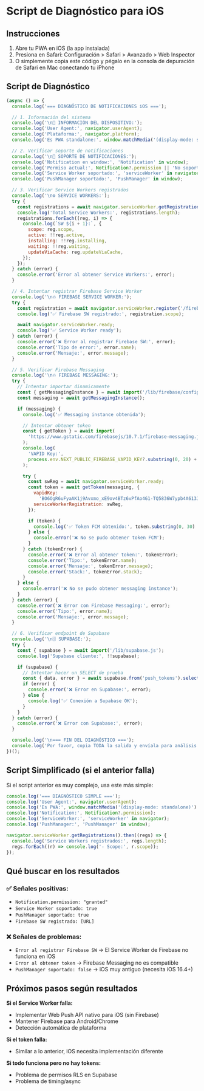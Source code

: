 # Script de Diagnóstico para iOS

## Instrucciones

1. Abre tu PWA en iOS (la app instalada)
2. Presiona en Safari: Configuración > Safari > Avanzado > Web Inspector
3. O simplemente copia este código y pégalo en la consola de depuración de Safari en Mac conectando tu iPhone

## Script de Diagnóstico

```javascript
(async () => {
  console.log('=== DIAGNÓSTICO DE NOTIFICACIONES iOS ===');

  // 1. Información del sistema
  console.log('\n📱 INFORMACIÓN DEL DISPOSITIVO:');
  console.log('User Agent:', navigator.userAgent);
  console.log('Plataforma:', navigator.platform);
  console.log('Es PWA standalone:', window.matchMedia('(display-mode: standalone)').matches);

  // 2. Verificar soporte de notificaciones
  console.log('\n🔔 SOPORTE DE NOTIFICACIONES:');
  console.log('Notification en window:', 'Notification' in window);
  console.log('Permiso actual:', Notification?.permission || 'No soportado');
  console.log('Service Worker soportado:', 'serviceWorker' in navigator);
  console.log('PushManager soportado:', 'PushManager' in window);

  // 3. Verificar Service Workers registrados
  console.log('\n⚙️ SERVICE WORKERS:');
  try {
    const registrations = await navigator.serviceWorker.getRegistrations();
    console.log('Total Service Workers:', registrations.length);
    registrations.forEach((reg, i) => {
      console.log(`SW ${i + 1}:`, {
        scope: reg.scope,
        active: !!reg.active,
        installing: !!reg.installing,
        waiting: !!reg.waiting,
        updateViaCache: reg.updateViaCache,
      });
    });
  } catch (error) {
    console.error('Error al obtener Service Workers:', error);
  }

  // 4. Intentar registrar Firebase Service Worker
  console.log('\n🔥 FIREBASE SERVICE WORKER:');
  try {
    const registration = await navigator.serviceWorker.register('/firebase-messaging-sw.js');
    console.log('✅ Firebase SW registrado:', registration.scope);

    await navigator.serviceWorker.ready;
    console.log('✅ Service Worker ready');
  } catch (error) {
    console.error('❌ Error al registrar Firebase SW:', error);
    console.error('Tipo de error:', error.name);
    console.error('Mensaje:', error.message);
  }

  // 5. Verificar Firebase Messaging
  console.log('\n🔥 FIREBASE MESSAGING:');
  try {
    // Intentar importar dinamicamente
    const { getMessagingInstance } = await import('/lib/firebase/config.js');
    const messaging = await getMessagingInstance();

    if (messaging) {
      console.log('✅ Messaging instance obtenida');

      // Intentar obtener token
      const { getToken } = await import(
        'https://www.gstatic.com/firebasejs/10.7.1/firebase-messaging.js'
      );
      console.log(
        'VAPID Key:',
        process.env.NEXT_PUBLIC_FIREBASE_VAPID_KEY?.substring(0, 20) + '...'
      );

      try {
        const swReg = await navigator.serviceWorker.ready;
        const token = await getToken(messaging, {
          vapidKey:
            'BO6OgR6uFyaAK1j9Avxmo_xE9ov4BTz6vPfAo4G1-TQ5836W7ypb4A613JIp6jeIYWMfgQ7I_uxXy2-L6FWe5Fo',
          serviceWorkerRegistration: swReg,
        });

        if (token) {
          console.log('✅ Token FCM obtenido:', token.substring(0, 30) + '...');
        } else {
          console.error('❌ No se pudo obtener token FCM');
        }
      } catch (tokenError) {
        console.error('❌ Error al obtener token:', tokenError);
        console.error('Tipo:', tokenError.name);
        console.error('Mensaje:', tokenError.message);
        console.error('Stack:', tokenError.stack);
      }
    } else {
      console.error('❌ No se pudo obtener messaging instance');
    }
  } catch (error) {
    console.error('❌ Error con Firebase Messaging:', error);
    console.error('Tipo:', error.name);
    console.error('Mensaje:', error.message);
  }

  // 6. Verificar endpoint de Supabase
  console.log('\n🗄️ SUPABASE:');
  try {
    const { supabase } = await import('/lib/supabase.js');
    console.log('Supabase cliente:', !!supabase);

    if (supabase) {
      // Intentar hacer un SELECT de prueba
      const { data, error } = await supabase.from('push_tokens').select('count');
      if (error) {
        console.error('❌ Error en Supabase:', error);
      } else {
        console.log('✅ Conexión a Supabase OK');
      }
    }
  } catch (error) {
    console.error('❌ Error con Supabase:', error);
  }

  console.log('\n=== FIN DEL DIAGNÓSTICO ===');
  console.log('Por favor, copia TODA la salida y envíala para análisis');
})();
```

## Script Simplificado (si el anterior falla)

Si el script anterior es muy complejo, usa este más simple:

```javascript
console.log('=== DIAGNÓSTICO SIMPLE ===');
console.log('User Agent:', navigator.userAgent);
console.log('Es PWA:', window.matchMedia('(display-mode: standalone)').matches);
console.log('Notification:', Notification?.permission);
console.log('ServiceWorker:', 'serviceWorker' in navigator);
console.log('PushManager:', 'PushManager' in window);

navigator.serviceWorker.getRegistrations().then((regs) => {
  console.log('Service Workers registrados:', regs.length);
  regs.forEach((r) => console.log('- Scope:', r.scope));
});
```

## Qué buscar en los resultados

### ✅ Señales positivas:

- `Notification.permission: "granted"`
- `Service Worker soportado: true`
- `PushManager soportado: true`
- `Firebase SW registrado: [URL]`

### ❌ Señales de problemas:

- `Error al registrar Firebase SW` → El Service Worker de Firebase no funciona en iOS
- `Error al obtener token` → Firebase Messaging no es compatible
- `PushManager soportado: false` → iOS muy antiguo (necesita iOS 16.4+)

## Próximos pasos según resultados

**Si el Service Worker falla:**

- Implementar Web Push API nativo para iOS (sin Firebase)
- Mantener Firebase para Android/Chrome
- Detección automática de plataforma

**Si el token falla:**

- Similar a lo anterior, iOS necesita implementación diferente

**Si todo funciona pero no hay tokens:**

- Problema de permisos RLS en Supabase
- Problema de timing/async
